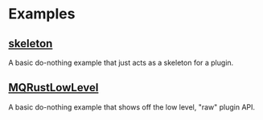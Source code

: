 # Examples

## [skeleton](skeleton)

A basic do-nothing example that just acts as a skeleton for a plugin.


## [MQRustLowLevel](MQRustLowLevel)

A basic do-nothing example that shows off the low level, "raw" plugin API.
